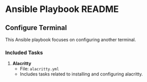 # Ansible Playbook README

## Configure Terminal

This Ansible playbook focuses on configuring another terminal.

### Included Tasks

1. **Alacritty**
   - File: `alacritty.yml`
   - Includes tasks related to installing and configuring alacritty.
